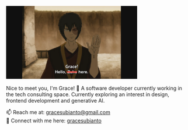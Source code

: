 <img src="gracehere.png" height="200">

Nice to meet you, I'm Grace! 👋 A software developer currently working in the tech consulting space. Currently exploring an interest in design, frontend development and generative AI.

📫 Reach me at: gracesubianto@gmail.com<br/>
🔎 Connect with me here: [gracesubianto](https://www.linkedin.com/in/gracesubianto/)

<!--
**gracevs333/gracevs333** is a ✨ _special_ ✨ repository because its `README.md` (this file) appears on your GitHub profile.

Here are some ideas to get you started:

- 🔭 I’m currently working on ...
- 🌱 I’m currently learning ...
- 👯 I’m looking to collaborate on ...
- 🤔 I’m looking for help with ...
- 💬 Ask me about ...
- 📫 How to reach me: ...
- 😄 Pronouns: ...
- ⚡ Fun fact: ...
-->

